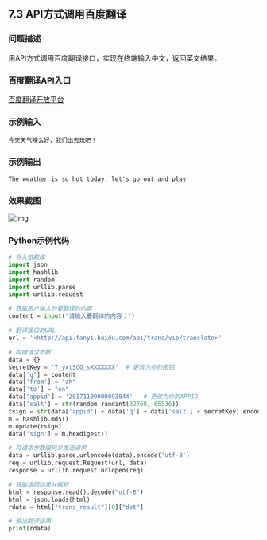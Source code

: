 ## 7.3 API方式调用百度翻译

### 问题描述

用API方式调用百度翻译接口，实现在终端输入中文，返回英文结果。

### 百度翻译API入口

[百度翻译开放平台](https://link.zhihu.com/?target=https%3A//api.fanyi.baidu.com/)

### 示例输入

```text
今天天气辣么好，我们出去玩吧！
```

### 示例输出

```text
The weather is so hot today, let's go out and play!
```

### 效果截图

![img](https://pic2.zhimg.com/80/v2-2a1958933ec1185278c0cd949a78e759_720w.webp)

### Python示例代码

```python
# 导入依赖库
import json
import hashlib
import random
import urllib.parse
import urllib.request

# 获取用户输入的要翻译的内容
content = input("请输入要翻译的内容：")

# 翻译接口的URL
url = '<http://api.fanyi.baidu.com/api/trans/vip/translate>'

# 构建请求参数
data = {}
secretKey = 'T_yxtSCG_sXXXXXXX'  # 更改为你的密钥
data['q'] = content
data['from'] = "zh"
data['to'] = "en"
data['appid'] = '20171109000093844'   # 更改为你的APPID
data['salt'] = str(random.randint(32768, 65536))
tsign = str(data['appid'] + data['q'] + data['salt'] + secretKey).encode('utf-8')
m = hashlib.md5()
m.update(tsign)
data['sign'] = m.hexdigest()

# 将请求参数编码并发送请求
data = urllib.parse.urlencode(data).encode('utf-8')
req = urllib.request.Request(url, data)
response = urllib.request.urlopen(req)

# 获取返回结果并解析
html = response.read().decode("utf-8")
html = json.loads(html)
rdata = html["trans_result"][0]["dst"]

# 输出翻译结果
print(rdata)
```